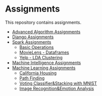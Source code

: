 # Assignments

This repository contains assignments. 

- <a href="https://github.com/aliemreoz/assignments/tree/master/advanced-algorithms-assignments">Advanced Algorithm Assignments</a>
- <a href="https://github.com/aliemreoz/assignments/tree/master/django-assignments">Django Assignments</a>
- <a href="https://github.com/aliemreoz/assignments/tree/master/spark-assignments">Spark Assignments</a>
  - <a href="https://github.com/aliemreoz/assignments/tree/master/spark-assignments/Assignment%201">Basic Operations</a>
  - <a href="https://github.com/aliemreoz/assignments/tree/master/spark-assignments/Assignment%202">MovieLens - Dataframes</a>
  - <a href="https://github.com/aliemreoz/assignments/tree/master/spark-assignments/Assignment%203">Yelp - LDA Clustering</a>
- <a href="https://github.com/aliemreoz/assignments/tree/master/machine-intelligence-assignments">Machine Intelligence Assignments</a>
- <a href="https://github.com/aliemreoz/assignments/tree/master/machine-learning-assignments">Machine Learning Assignments</a>
  - <a href="https://github.com/aliemreoz/assignments/tree/master/machine-learning-assignments/Assignment%201">California Housing</a>
  - <a href="https://github.com/aliemreoz/assignments/blob/master/machine-learning-assignments/Assignment%202/">Path Finding</a>
  - <a href="https://github.com/aliemreoz/assignments/blob/master/machine-learning-assignments/Assignment%203">Voting Classifier&Stacking with MNIST</a>
  - <a href="https://github.com/aliemreoz/assignments/blob/master/machine-learning-assignments/Assignment%204/">Image Recognition&Emotion Analysis</a>
